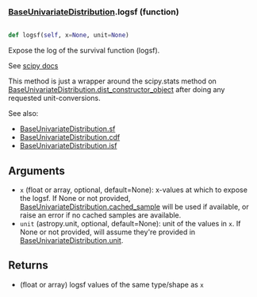 ### [BaseUnivariateDistribution](BaseUnivariateDistribution.md).logsf (function)


```py

def logsf(self, x=None, unit=None)

```



Expose the log of the survival function (logsf).

See [scipy docs](https://docs.scipy.org/doc/scipy/reference/generated/scipy.stats.rv_continuous.logsf.html)

This method is just a wrapper around the scipy.stats method on
[BaseUnivariateDistribution.dist_constructor_object](BaseUnivariateDistribution.dist_constructor_object.md) after doing any requested unit-conversions.

See also:

* [BaseUnivariateDistribution.sf](BaseUnivariateDistribution.sf.md)
* [BaseUnivariateDistribution.cdf](BaseUnivariateDistribution.cdf.md)
* [BaseUnivariateDistribution.isf](BaseUnivariateDistribution.isf.md)

Arguments
----------
* `x` (float or array, optional, default=None): x-values at which to
    expose the logsf.  If None or not provided, [BaseUnivariateDistribution.cached_sample](BaseUnivariateDistribution.cached_sample.md)
    will be used if available, or raise an error if no cached samples
    are available.
* `unit` (astropy.unit, optional, default=None): unit of the values
    in `x`.  If None or not provided, will assume they're provided in
    [BaseUnivariateDistribution.unit](BaseUnivariateDistribution.unit.md).

Returns
---------
* (float or array) logsf values of the same type/shape as `x`

